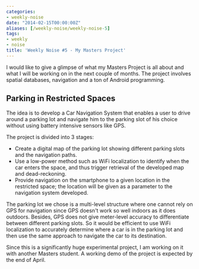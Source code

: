 ```yaml
---
categories:
- weekly-noise
date: "2014-02-15T00:00:00Z"
aliases: [/weekly-noise/weekly-noise-5]
tags:
- weekly
- noise
title: 'Weekly Noise #5 - My Masters Project'
---
```

I would like to give a glimpse of what my Masters Project is all about and what I will be working on in the next couple of months. The project involves spatial databases, navigation and a ton of Android programming.

## Parking in Restricted Spaces
The idea is to develop a Car Navigation System that enables a user to drive around a parking lot and navigate him to the parking slot of his choice without using battery intensive sensors like GPS.

The project is divided into 3 stages:

- Create a digital map of the parking lot showing different parking slots and the navigation paths.
- Use a low-power method such as WiFi localization to identify when the car enters the space, and thus trigger retrieval of the developed map and dead-reckoning.
- Provide navigation on the smartphone to a given location in the restricted space; the location will be given as a parameter to the navigation system developed.

The parking lot we chose is a multi-level structure where one cannot rely on GPS for navigation since GPS doesn't work so well indoors as it does outdoors. Besides, GPS does not give meter-level accuracy to differentiate between different parking slots. So it would be efficient to use WiFi localization to accurately determine where a car is in the parking lot and then use the same approach to navigate the car to its destination.

Since this is a significantly huge experimental project, I am working on it with another Masters student. A working demo of the project is expected by the end of April.
